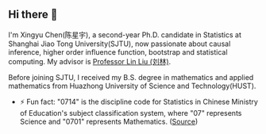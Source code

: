 ## Hi there 👋

I'm Xingyu Chen(陈星宇), a second-year Ph.D. candidate in Statistics at Shanghai Jiao Tong University(SJTU), now passionate about causal inference, higher order influence function, bootstrap and statistical computing. My advisor is [Professor Lin Liu (刘林)](https://linliu-stats.github.io/). 

Before joining SJTU, I received my B.S. degree in mathematics and applied mathematics from Huazhong University of Science and Technology(HUST). 

- ⚡ Fun fact: "0714" is the discipline code for Statistics in Chinese Ministry of Education's subject classification system, where "07" represents Science and "0701" represents Mathematics. ([Source](https://math.sjtu.edu.cn/Public/Upload/ma_pyfa/8/1724397240_1234597415.pdf))
  
<!--
**cxy0714/cxy0714** is a ✨ _special_ ✨ repository because its `README.md` (this file) appears on your GitHub profile.

Here are some ideas to get you started:

- 🔭 I’m currently working on ...
- 🌱 I’m currently learning ...
- 👯 I’m looking to collaborate on ...
- 🤔 I’m looking for help with ...
- 💬 Ask me about ...
- 📫 How to reach me: ...
- 😄 Pronouns: ...
- ⚡ Fun fact: ...
-->

